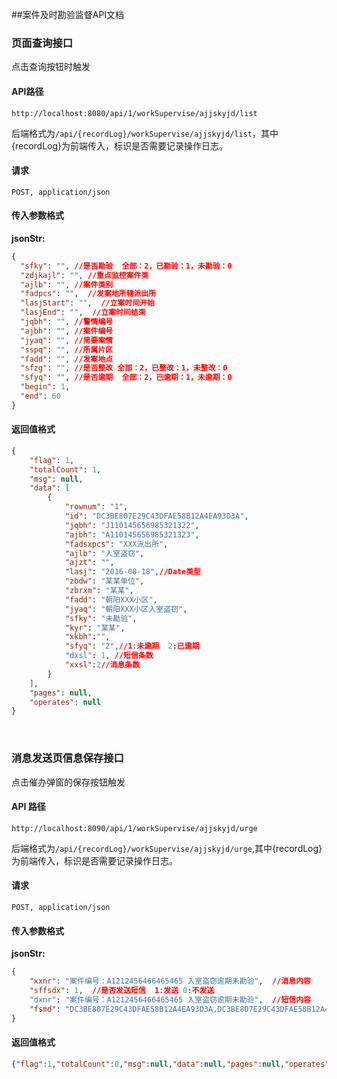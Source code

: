 ##案件及时勘验监督API文档

### 页面查询接口

点击查询按钮时触发

#### API路径 

```http
http://localhost:8080/api/1/workSupervise/ajjskyjd/list
```

后端格式为`/api/{recordLog}/workSupervise/ajjskyjd/list`，其中{recordLog}为前端传入，标识是否需要记录操作日志。

#### 请求

```
POST, application/json
```

#### 传入参数格式
**jsonStr:**
```json
{
  "sfky": "", //是否勘验  全部：2，已勘验：1，未勘验：0
  "zdjkajl": "", //重点监控案件类
  "ajlb": "", //案件类别
  "fadpcs": "",  //发案地所辖派出所
  "lasjStart": "",  //立案时间开始
  "lasjEnd": "",  //立案时间结束
  "jqbh": "", //警情编号
  "ajbh": "", //案件编号
  "jyaq": "", //简要案情
  "sspq": "", //所属片区
  "fadd": "", //发案地点
  "sfzg": "", //是否整改 全部：2，已整改：1，未整改：0
  "sfyq": "", //是否逾期  全部：2，已逾期：1，未逾期：0
  "begin": 1,
  "end": 60
}
```

#### 返回值格式

```json
{
    "flag": 1,
    "totalCount": 1,
    "msg": null,
    "data": [
		{
			"rownum": "1",
			"id": "DC3BE807E29C43DFAE58B12A4EA93D3A",
			"jqbh": "J110145656985321322",
			"ajbh": "A110145656985321323",
			"fadsxpcs": "XXX派出所",
			"ajlb": "入室盗窃",
			"ajzt": "",
			"lasj": "2016-08-18",//Date类型
			"zbdw": "某某单位",
			"zbrxm": "某某",
			"fadd": "朝阳XXX小区",
			"jyaq": "朝阳XXX小区入室盗窃",
			"sfky": "未勘验",
			"kyr": "某某",
			"xkbh":"",
			"sfyq": "2",//1:未逾期  2:已逾期
			"dxsl": 1, //短信条数
			"xxsl":2//消息条数
		}
    ],
    "pages": null,
    "operates": null
}
```

​	

### 消息发送页信息保存接口

点击催办弹窗的保存按钮触发

#### API 路径

```http
http://localhost:8090/api/1/workSupervise/ajjskyjd/urge
```

后端格式为`/api/{recordLog}/workSupervise/ajjskyjd/urge`,其中{recordLog}为前端传入，标识是否需要记录操作日志。

#### 请求

```
POST, application/json
```

#### 传入参数格式

**jsonStr:**
```json
{
    "xxnr": "案件编号：A1212456466465465 入室盗窃逾期未勘验",  //消息内容
	"sffsdx": 1,  //是否发送短信  1:发送 0:不发送
	"dxnr": "案件编号：A1212456466465465 入室盗窃逾期未勘验",  //短信内容
	"fsmd": "DC3BE807E29C43DFAE58B12A4EA93D3A,DC3BE807E29C43DFAE58B12A4EA93D5H",  //发送名单，人员ID以逗号隔开
}
```

#### 返回值格式

```json
{"flag":1,"totalCount":0,"msg":null,"data":null,"pages":null,"operates":null}
```